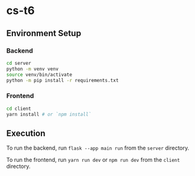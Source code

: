 # cs-t6

## Environment Setup

### Backend

```bash
cd server
python -m venv venv
source venv/bin/activate
python -m pip install -r requirements.txt
```

### Frontend

```bash
cd client
yarn install # or `npm install`
```

## Execution

To run the backend, run `flask --app main run` from the `server` directory.

To run the frontend, run `yarn run dev` or `npm run dev` from the `client` directory.
